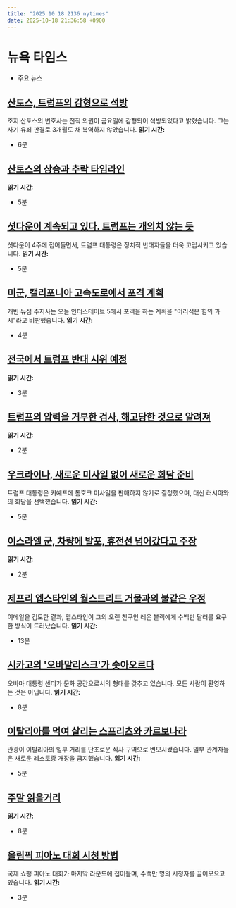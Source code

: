 ```yaml
---
title: "2025 10 18 2136 nytimes"
date: 2025-10-18 21:36:58 +0900
---
```


# 뉴욕 타임스
- 주요 뉴스

## [산토스, 트럼프의 감형으로 석방](https://www.nytimes.com/2025/10/17/us/politics/trump-george-santos-sentence-commute.html)
조지 산토스의 변호사는 전직 의원이 금요일에 감형되어 석방되었다고 밝혔습니다. 그는 사기 유죄 판결로 3개월도 채 복역하지 않았습니다. **읽기 시간:**
* 6분
## [산토스의 상승과 추락 타임라인](https://www.nytimes.com/2025/04/25/nyregion/george-santos-timeline.html)
**읽기 시간:**
* 5분
## [셧다운이 계속되고 있다. 트럼프는 개의치 않는 듯](https://www.nytimes.com/2025/10/18/us/politics/trump-democrats-shutdown-deal.html)
셧다운이 4주에 접어들면서, 트럼프 대통령은 정치적 반대자들을 더욱 고립시키고 있습니다. **읽기 시간:**
* 5분
## [미군, 캘리포니아 고속도로에서 포격 계획](https://www.nytimes.com/2025/10/18/us/artillery-interstate-5-marines.html)
개빈 뉴섬 주지사는 오늘 인터스테이트 5에서 포격을 하는 계획을 "어리석은 힘의 과시"라고 비판했습니다. **읽기 시간:**
* 4분
## [전국에서 트럼프 반대 시위 예정](https://www.nytimes.com/2025/10/18/us/protests-trump-no-kings.html)
**읽기 시간:**
* 3분
## [트럼프의 압력을 거부한 검사, 해고당한 것으로 알려져](https://www.nytimes.com/2025/10/17/us/politics/trump-prosecutor-fired-letitia-james.html)
**읽기 시간:**
* 2분
## [우크라이나, 새로운 미사일 없이 새로운 회담 준비](https://www.nytimes.com/2025/10/18/world/europe/ukraine-trump-talks.html)
트럼프 대통령은 키예프에 톰호크 미사일을 판매하지 않기로 결정했으며, 대신 러시아와의 회담을 선택했습니다. **읽기 시간:**
* 5분
## [이스라엘 군, 차량에 발포, 휴전선 넘어갔다고 주장](https://www.nytimes.com/2025/10/18/world/middleeast/israel-military-gaza-strike-cease-fire.html)
**읽기 시간:**
* 2분
## [제프리 엡스타인의 월스트리트 거물과의 불같은 우정](https://www.nytimes.com/2025/10/18/business/jeffrey-epstein-leon-black.html)
이메일을 검토한 결과, 엡스타인이 그의 오랜 친구인 레온 블랙에게 수백만 달러를 요구한 방식이 드러났습니다. **읽기 시간:**
* 13분
## [시카고의 '오바말리스크'가 솟아오르다](https://www.nytimes.com/2025/10/18/arts/design/obama-presidential-center-chicago.html)
오바마 대통령 센터가 문화 공간으로서의 형태를 갖추고 있습니다. 모든 사람이 환영하는 것은 아닙니다. **읽기 시간:**
* 8분
## [이탈리아를 먹여 살리는 스프리츠와 카르보나라](https://www.nytimes.com/2025/10/18/world/europe/italy-tourism-restaurants.html)
관광이 이탈리아의 일부 거리를 단조로운 식사 구역으로 변모시켰습니다. 일부 관계자들은 새로운 레스토랑 개장을 금지했습니다. **읽기 시간:**
* 5분
## [주말 읽을거리](https://www.nytimes.com/2025/10/18/magazine/jimmy-wales-interview.html)
**읽기 시간:**
* 8분
## [올림픽 피아노 대회 시청 방법](https://www.nytimes.com/2025/10/18/arts/music/chopin-piano-competition-final.html)
국제 쇼팽 피아노 대회가 마지막 라운드에 접어들며, 수백만 명의 시청자를 끌어모으고 있습니다. **읽기 시간:**
* 3분